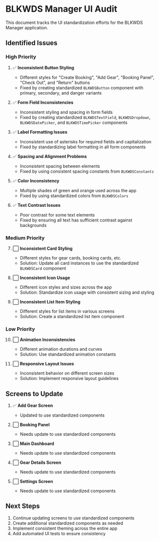 # BLKWDS Manager UI Audit

This document tracks the UI standardization efforts for the BLKWDS Manager application.

## Identified Issues

### High Priority

1. ✅ **Inconsistent Button Styling**
   - Different styles for "Create Booking", "Add Gear", "Booking Panel", "Check Out", and "Return" buttons
   - Fixed by creating standardized `BLKWDSButton` component with primary, secondary, and danger variants

2. ✅ **Form Field Inconsistencies**
   - Inconsistent styling and spacing in form fields
   - Fixed by creating standardized `BLKWDSTextField`, `BLKWDSDropdown`, `BLKWDSDatePicker`, and `BLKWDSTimePicker` components

3. ✅ **Label Formatting Issues**
   - Inconsistent use of asterisks for required fields and capitalization
   - Fixed by standardizing label formatting in all form components

4. ✅ **Spacing and Alignment Problems**
   - Inconsistent spacing between elements
   - Fixed by using consistent spacing constants from `BLKWDSConstants`

5. ✅ **Color Inconsistency**
   - Multiple shades of green and orange used across the app
   - Fixed by using standardized colors from `BLKWDSColors`

6. ✅ **Text Contrast Issues**
   - Poor contrast for some text elements
   - Fixed by ensuring all text has sufficient contrast against backgrounds

### Medium Priority

7. ⬜ **Inconsistent Card Styling**
   - Different styles for gear cards, booking cards, etc.
   - Solution: Update all card instances to use the standardized `BLKWDSCard` component

8. ⬜ **Inconsistent Icon Usage**
   - Different icon styles and sizes across the app
   - Solution: Standardize icon usage with consistent sizing and styling

9. ⬜ **Inconsistent List Item Styling**
   - Different styles for list items in various screens
   - Solution: Create a standardized list item component

### Low Priority

10. ⬜ **Animation Inconsistencies**
    - Different animation durations and curves
    - Solution: Use standardized animation constants

11. ⬜ **Responsive Layout Issues**
    - Inconsistent behavior on different screen sizes
    - Solution: Implement responsive layout guidelines

## Screens to Update

1. ✅ **Add Gear Screen**
   - Updated to use standardized components

2. ⬜ **Booking Panel**
   - Needs update to use standardized components

3. ⬜ **Main Dashboard**
   - Needs update to use standardized components

4. ⬜ **Gear Details Screen**
   - Needs update to use standardized components

5. ⬜ **Settings Screen**
   - Needs update to use standardized components

## Next Steps

1. Continue updating screens to use standardized components
2. Create additional standardized components as needed
3. Implement consistent theming across the entire app
4. Add automated UI tests to ensure consistency
